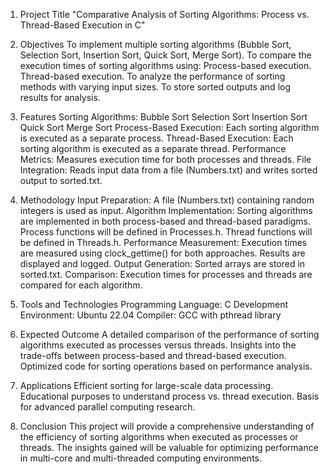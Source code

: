 1. Project Title
"Comparative Analysis of Sorting Algorithms: Process vs. Thread-Based Execution in C"
3. Objectives
To implement multiple sorting algorithms (Bubble Sort, Selection Sort, Insertion Sort, Quick Sort, Merge Sort).
To compare the execution times of sorting algorithms using:
Process-based execution.
Thread-based execution.
To analyze the performance of sorting methods with varying input sizes.
To store sorted outputs and log results for analysis.
4. Features
Sorting Algorithms:
Bubble Sort
Selection Sort
Insertion Sort
Quick Sort
Merge Sort
Process-Based Execution: Each sorting algorithm is executed as a separate process.
Thread-Based Execution: Each sorting algorithm is executed as a separate thread.
Performance Metrics: Measures execution time for both processes and threads.
File Integration: Reads input data from a file (Numbers.txt) and writes sorted output to sorted.txt.
5. Methodology
Input Preparation:
A file (Numbers.txt) containing random integers is used as input.
Algorithm Implementation:
Sorting algorithms are implemented in both process-based and thread-based paradigms.
Process functions will be defined in Processes.h.
Thread functions will be defined in Threads.h.
Performance Measurement:
Execution times are measured using clock_gettime() for both approaches.
Results are displayed and logged.
Output Generation:
Sorted arrays are stored in sorted.txt.
Comparison:
Execution times for processes and threads are compared for each algorithm.
6. Tools and Technologies
Programming Language: C
Development Environment: Ubuntu 22.04
Compiler: GCC with pthread library
7. Expected Outcome
A detailed comparison of the performance of sorting algorithms executed as processes versus threads.
Insights into the trade-offs between process-based and thread-based execution.
Optimized code for sorting operations based on performance analysis.

9. Applications
Efficient sorting for large-scale data processing.
Educational purposes to understand process vs. thread execution.
Basis for advanced parallel computing research.
10. Conclusion
This project will provide a comprehensive understanding of the efficiency of sorting algorithms when executed as processes or threads. The insights gained will be valuable for optimizing performance in multi-core and multi-threaded computing environments.
